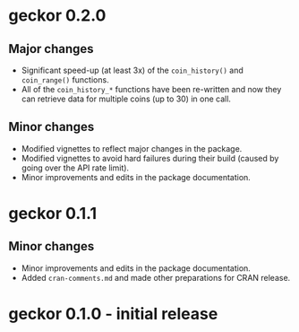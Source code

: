 # geckor 0.2.0

## Major changes

* Significant speed-up (at least 3x) of the `coin_history()` and `coin_range()` functions.
* All of the `coin_history_*` functions have been re-written and now they can retrieve data for multiple coins (up to 30) in one call.

## Minor changes

* Modified vignettes to reflect major changes in the package.
* Modified vignettes to avoid hard failures during their build (caused by going over the API rate limit).
* Minor improvements and edits in the package documentation.


# geckor 0.1.1

## Minor changes

* Minor improvements and edits in the package documentation.
* Added `cran-comments.md` and made other preparations for CRAN release.


# geckor 0.1.0 - initial release
